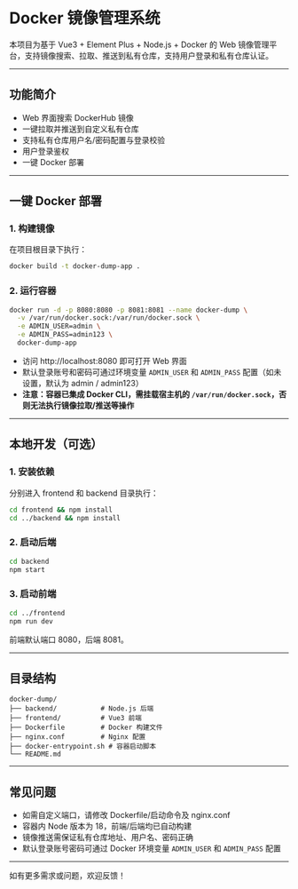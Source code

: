 # Docker 镜像管理系统

本项目为基于 Vue3 + Element Plus + Node.js + Docker 的 Web 镜像管理平台，支持镜像搜索、拉取、推送到私有仓库，支持用户登录和私有仓库认证。

---

## 功能简介
- Web 界面搜索 DockerHub 镜像
- 一键拉取并推送到自定义私有仓库
- 支持私有仓库用户名/密码配置与登录校验
- 用户登录鉴权
- 一键 Docker 部署

---

## 一键 Docker 部署

### 1. 构建镜像
在项目根目录下执行：

```sh
docker build -t docker-dump-app .
```

### 2. 运行容器

```sh
docker run -d -p 8080:8080 -p 8081:8081 --name docker-dump \
  -v /var/run/docker.sock:/var/run/docker.sock \
  -e ADMIN_USER=admin \
  -e ADMIN_PASS=admin123 \
  docker-dump-app
```

- 访问 http://localhost:8080 即可打开 Web 界面
- 默认登录账号和密码可通过环境变量 `ADMIN_USER` 和 `ADMIN_PASS` 配置（如未设置，默认为 admin / admin123）
- **注意：容器已集成 Docker CLI，需挂载宿主机的 `/var/run/docker.sock`，否则无法执行镜像拉取/推送等操作**

---

## 本地开发（可选）

### 1. 安装依赖
分别进入 frontend 和 backend 目录执行：

```sh
cd frontend && npm install
cd ../backend && npm install
```

### 2. 启动后端

```sh
cd backend
npm start
```

### 3. 启动前端

```sh
cd ../frontend
npm run dev
```

前端默认端口 8080，后端 8081。

---

## 目录结构

```
docker-dump/
├── backend/           # Node.js 后端
├── frontend/          # Vue3 前端
├── Dockerfile         # Docker 构建文件
├── nginx.conf         # Nginx 配置
├── docker-entrypoint.sh # 容器启动脚本
└── README.md
```

---

## 常见问题
- 如需自定义端口，请修改 Dockerfile/启动命令及 nginx.conf
- 容器内 Node 版本为 18，前端/后端均已自动构建
- 镜像推送需保证私有仓库地址、用户名、密码正确
- 默认登录账号密码可通过 Docker 环境变量 `ADMIN_USER` 和 `ADMIN_PASS` 配置

---

如有更多需求或问题，欢迎反馈！
